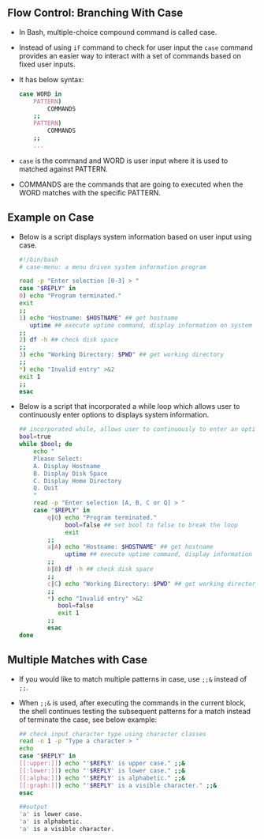 ## Flow Control: Branching With Case 
 - In Bash, multiple-choice compound command is called case.
 - Instead of using `if` command to check for user input the `case` command provides an easier way to interact with a set of commands based on fixed user inputs. 
 - It has below syntax:
  
    ```bash
    case WORD in
        PATTERN) 
            COMMANDS
        ;;
        PATTERN) 
            COMMANDS
        ;;
        ...
    ```
 - `case` is the command and WORD is user input where it is used to matched against PATTERN. 
 - COMMANDS are the commands that are going to executed when the WORD matches with the specific PATTERN.

## Example on Case
- Below is a script displays system information based on user input using case.

    ```bash
    #!/bin/bash
    # case-menu: a menu driven system information program
    
    read -p "Enter selection [0-3] > "
    case "$REPLY" in
    0) echo "Program terminated."
    exit
    ;;
    1) echo "Hostname: $HOSTNAME" ## get hostname
       uptime ## execute uptime command, display information on system uptime
    ;;
    2) df -h ## check disk space
    ;;
    3) echo "Working Directory: $PWD" ## get working directory
    ;;
    *) echo "Invalid entry" >&2 
    exit 1
    ;;
    esac
    ```
- Below is a script that incorporated a while loop which allows user to continuously enter options to displays system information.
    ```bash
    ## incorporated while, allows user to continuously to enter an option
    bool=true
    while $bool; do
        echo "
        Please Select:
        A. Display Hostname
        B. Display Disk Space
        C. Display Home Directory
        Q. Quit
        " 
        read -p "Enter selection [A, B, C or Q] > " 
        case "$REPLY" in
            q|Q) echo "Program terminated."
                 bool=false ## set bool to false to break the loop
                 exit
            ;;
            a|A) echo "Hostname: $HOSTNAME" ## get hostname
                 uptime ## execute uptime command, display information on system uptime
            ;;
            b|B) df -h ## check disk space
            ;;
            c|C) echo "Working Directory: $PWD" ## get working directory
            ;;
            *) echo "Invalid entry" >&2
               bool=false
               exit 1
            ;;
            esac
    done
    ```

## Multiple Matches with Case
 - If you would like to match multiple patterns in case, use `;;&` instead of `;;`. 
 - When `;;&` is used, after executing the commands in the current block, the shell continues testing the subsequent patterns for a match instead of terminate the case, see below example: 

    ```bash
    ## check input character type using character classes
    read -n 1 -p "Type a character > "
    echo
    case "$REPLY" in
    [[:upper:]]) echo "'$REPLY' is upper case." ;;&
    [[:lower:]]) echo "'$REPLY' is lower case." ;;&
    [[:alpha:]]) echo "'$REPLY' is alphabetic." ;;&
    [[:graph:]]) echo "'$REPLY' is a visible character." ;;&
    esac

    ##output
    'a' is lower case.
    'a' is alphabetic.
    'a' is a visible character.
    ```